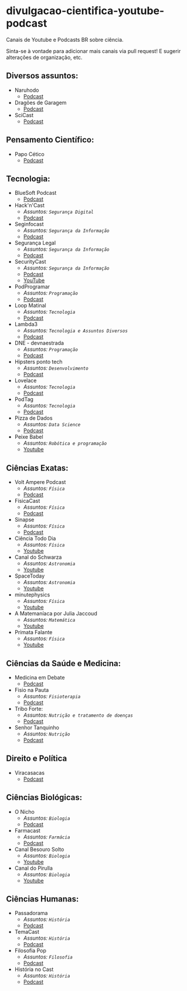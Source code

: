 # divulgacao-cientifica-youtube-podcast
Canais de Youtube e Podcasts BR sobre ciência.

Sinta-se à vontade para adicionar mais canais via pull request! E sugerir alterações de organização, etc.

## Diversos assuntos:

- Naruhodo
  - [Podcast](https://www.b9.com.br/podcasts/naruhodo/)
- Dragões de Garagem
  - [Podcast](http://dragoesdegaragem.com/podcast/)
- SciCast
  - [Podcast](http://www.deviante.com.br/podcasts/scicast/)

## Pensamento Científico:
- Papo Cético 
  - [Podcast](https://www.mitografias.com.br/category/podcast/papo-cetico/)

## Tecnologia:
- BlueSoft Podcast
  - [Podcast](https://labs.bluesoft.com.br/tag/podcast/)
- Hack'n'Cast 
  - _Assuntos: `Segurança Digital`_
  - [Podcast](http://hackncast.org/) 
- Seginfocast
  - _Assuntos: `Segurança da Informação`_
  - [Podcast](https://seginfo.com.br/seginfocast/)
- Segurança Legal
  - _Assuntos: `Segurança da Informação`_
  - [Podcast](https://www.segurancalegal.com/)
- SecurityCast
  - _Assuntos: `Segurança da Informação`_
  - [Podcast](http://securitycast.com.br/)
  - [YouTube](https://www.youtube.com/securitycast)
- PodProgramar
  - _Assuntos: `Programação`_
  - [Podcast](https://podprogramar.com.br/)
- Loop Matinal
  - _Assuntos: `Tecnologia`_
  - [Podcast](http://www.loopmatinal.com/)
- Lambda3
  - _Assuntos: `Tecnologia e Assuntos Diversos`_
  - [Podcast](https://www.lambda3.com.br/lambda3-podcast/)
- DNE - devnaestrada
  - _Assuntos: `Programação`_
  - [Podcast](https://devnaestrada.com.br/)
- Hipsters ponto tech
  - _Assuntos: `Desenvolvimento`_
  - [Podcast](https://hipsters.tech/)
- Lovelace
  - _Assuntos: `Tecnologia`_
  - [Podcast](https://pca.st/VOw2)
- PodTag
  - _Assuntos: `Tecnologia`_
  - [Podcast](https://podtag.com.br/)
- Pizza de Dados
  - _Assuntos: `Data Science`_
  - [Podcast](https://pizzadedados.com/)
- Peixe Babel
  - _Assuntos: `Robótica e programação`_
  - [Youtube](https://www.youtube.com/user/CanalPeixeBabel)


## Ciências Exatas:
- Volt Ampere Podcast
    - _Assuntos: `Física`_
    - [Podcast](http://hexatronic.com.br/category/podcast/) 
- FísicaCast 
    -  _Assuntos: `Física`_
    - [Podcast](https://anchor.fm/fisicast)
- Sinapse 
    -  _Assuntos: `Física`_
    - [Podcast](https://anchor.fm/sinapse)
- Ciência Todo Dia 
    -  _Assuntos: `Física`_
    - [Youtube](https://www.youtube.com/CienciaTodoDia)
- Canal do Schwarza
    -  _Assuntos: `Astronomia`_
    - [Youtube](https://www.youtube.com/canaldoschwarza)
- SpaceToday
    -  _Assuntos: `Astronomia`_
    - [Youtube](https://www.youtube.com/channel/UC_Fk7hHbl7vv_7K8tYqJd5A)
- minutephysics
    -  _Assuntos: `Física`_
    - [Youtube](https://www.youtube.com/user/minutephysics)
- A Matemaníaca por Julia Jaccoud
    -  _Assuntos: `Matemática`_
    - [Youtube](https://www.youtube.com/channel/UCz4Zuqtj9fokXH68gZJmCdA)
- Primata Falante
    -  _Assuntos: `Física`_
    - [Youtube](https://www.youtube.com/channel/UC876uazcW8p7wdl3JdbVIaA)


## Ciências da Saúde e Medicina:
- Medicina em Debate 
  - [Podcast](http://medicinaemdebate.com.br/)
- Fisio na Pauta 
  - _Assuntos: `Fisioterapia`_ 
  - [Podcast](http://www.fisionapauta.com.br/podcasts/)
- Tribo Forte: 
  - _Assuntos: `Nutrição e tratamento de doenças`_
   - [Podcast](http://triboforte.com.br/podcasts/) 
- Senhor Tanquinho 
   - _Assuntos: `Nutrição`_
   - [Podcast](https://www.senhortanquinho.com/category/podcast/)

## Direito e Política
- Viracasacas
  - [Podcast](https://viracasacas.com/)


## Ciências Biológicas: 

- O Nicho
  - _Assuntos: `Biologia`_
  - [Podcast](https://onichopodcast.wordpress.com/) 
- Farmacast
  - _Assuntos: `Farmácia`_
  - [Podcast](http://farmacast.com.br/category/podcast/) 
- Canal Besouro Solto
  - _Assuntos: `Biologia`_
  - [Youtube](https://www.youtube.com/user/besourosolto) 
- Canal do Pirulla
  - _Assuntos: `Biologia`_
  - [Youtube](https://www.youtube.com/channel/UCdGpd0gNn38UKwoncZd9rmA) 


## Ciências Humanas:

- Passadorama
  - _Assuntos: `História`_
  - [Podcast](https://passadorama.com/) 
- TemaCast
  - _Assuntos: `História`_
  - [Podcast](http://temacast.com.br/wp/podcasts/) 
- Filosofia Pop
  - _Assuntos: `Filosofia`_
  - [Podcast](http://filosofiapop.com.br/category/podcast/)
- História no Cast
  - _Assuntos: `História`_
  - [Podcast](https://www.megafono.host/podcast/historia-no-cast) 


